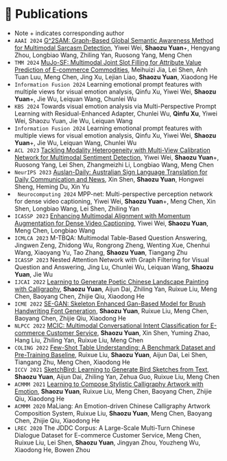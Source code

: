
# 📝 Publications 
- Note + indicates corresponding author
- ``AAAI 2024`` [G^2SAM: Graph-Based Global Semantic Awareness Method for Multimodal Sarcasm Detection](https://chenmengdx.github.io/papers/AAAI-24.pdf), Yiwei Wei, **Shaozu Yuan**+, Hengyang Zhou, Longbiao Wang, Zhiling Yan, Ruosong Yang, Meng Chen
- ``TMM 2024`` [MuJo-SF: Multimodal Joint Slot Filling for Attribute Value Prediction of E-commerce Commodities](https://chenmengdx.github.io/papers/TOMM-MuJo-SF.pdf), Meihuizi Jia, Lei Shen, Anh Tuan Luu, Meng Chen, Jing Xu, Lejian Liao, **Shaozu Yuan**, Xiaodong He
- ``Information Fusion 2024`` Learning emotional prompt features with multiple views for visual emotion analysis, Qinfu Xu, Yiwei Wei, **Shaozu Yuan**+, Jie Wu, Leiquan Wang, Chunlei Wu
- ``KBS 2024`` Towards visual emotion analysis via Multi-Perspective Prompt Learning with Residual-Enhanced Adapter, Chunlei Wu, **Qinfu Xu**, Yiwei Wei, Shaozu Yuan, Jie Wu, Leiquan Wang
- ``Information Fusion 2024`` Learning emotional prompt features with multiple views for visual emotion analysis, Qinfu Xu, Yiwei Wei, **Shaozu Yuan**+, Jie Wu, Leiquan Wang, Chunlei Wu
- ``ACL 2023`` [Tackling Modality Heterogeneity with Multi-View Calibration Network for Multimodal Sentiment Detection](https://chenmengdx.github.io/papers/ACL23-Sentiment.pdf), Yiwei Wei, **Shaozu Yuan**+, Ruosong Yang, Lei Shen, Zhangmeizhi Li, Longbiao Wang, Meng Chen
- ``NeurIPS 2023`` [Auslan-Daily: Australian Sign Language Translation for Daily Communication and News](https://papers.nips.cc/paper_files/paper/2023/file/feb34ce77fc8b94c85d12e608b23ce67-Paper-Datasets_and_Benchmarks.pdf), Xin Shen, **Shaozu Yuan**, Hongwei Sheng, Heming Du, Xin Yu
- `` Neurocomputing 2024`` MPP-net: Multi-perspective perception network for dense video captioning, 	Yiwei Wei, **Shaozu Yuan**+, Meng Chen, Xin Shen, Longbiao Wang, Lei Shen, Zhiling Yan
- ``ICASSP 2023`` [Enhancing Multimodal Alignment with Momentum Augmentation for Dense Video Captioning](https://chenmengdx.github.io/papers/ICASSP22-DVC.pdf), Yiwei Wei, **Shaozu Yuan**, Meng Chen, Longbiao Wang
- ``ICMLCA 2023`` M-TBQA: Multimodal Table-Based Question Answering, Jingwen Zeng, Zhidong Wu, Rongrong Zheng, Wenting Xue, Chenhui Wang, Xiaoyang Yu, Tao Zhang, **Shaozu Yuan**, Tiangang Zhu
- ``ICASSP 2023`` Nested Attention Network with Graph Filtering for Visual Question and Answering, Jing Lu, Chunlei Wu, Leiquan Wang, **Shaozu Yuan**, Jie Wu
- ``IJCAI 2022`` [Learning to Generate Poetic Chinese Landscape Painting with Calligraphy](https://chenmengdx.github.io/papers/IJCAI22.pdf), **Shaozu Yuan**, Aijun Dai, Zhiling Yan, Ruixue Liu, Meng Chen, Baoyang Chen, Zhijie Qiu, Xiaodong He
- ``ICME 2022`` [SE-GAN: Skeleton Enhanced Gan-Based Model for Brush Handwriting Font Generation](https://chenmengdx.github.io/papers/ICME2022.pdf), **Shaozu Yuan**, Ruixue Liu, Meng Chen, Baoyang Chen, Zhijie Qiu, Xiaodong He
- ``NLPCC 2022`` [MCIC: Multimodal Conversational Intent Classification for E-commerce Customer Service](https://chenmengdx.github.io/papers/NLPCC-MCIC.pdf), **Shaozu Yuan**, Xin Shen, Yuming Zhao, Hang Liu, Zhiling Yan, Ruixue Liu, Meng Chen
- ``COLING 2022`` [Few-Shot Table Understanding: A Benchmark Dataset and Pre-Training Baseline](https://aclanthology.org/2022.coling-1.329.pdf), Ruixue Liu, **Shaozu Yuan**, Aijun Dai, Lei Shen, Tiangang Zhu, Meng Chen, Xiaodong He
- ``ICCV 2021`` [SketchBird: Learning to Generate Bird Sketches from Text](https://chenmengdx.github.io/papers/ICCV2021.pdf), **Shaozu Yuan**, Aijun Dai, Zhiling Yan, Zehua Guo, Ruixue Liu, Meng Chen 
- ``ACMMM 2021`` [Learning to Compose Stylistic Calligraphy Artwork with Emotion](https://chenmengdx.github.io/papers/MM21_calligraphy.pdf), **Shaozu Yuan**, Ruixue Liu, Meng Chen, Baoyang Chen, Zhijie Qiu, Xiaodong He 
- ``ACMMM 2020`` MaLiang: An Emotion-driven Chinese Calligraphy Artwork Composition System, Ruixue Liu, **Shaozu Yuan**, Meng Chen, Baoyang Chen, Zhijie Qiu, Xiaodong He
- ``LREC 2020`` The JDDC Corpus: A Large-Scale Multi-Turn Chinese Dialogue Dataset for E-commerce Customer Service, Meng Chen, Ruixue Liu, Lei Shen, **Shaozu Yuan**, Jingyan Zhou, Youzheng Wu, Xiaodong He, Bowen Zhou
